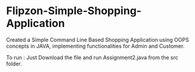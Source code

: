 # Flipzon-Simple-Shopping-Application
Created a Simple Command Line Based Shopping Application using OOPS concepts in JAVA, implementing functionalities for Admin and Customer.

To run : Just Download the file and run Assignment2.java from the src folder.
